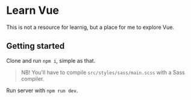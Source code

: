 # Learn Vue

This is not a resource for learnig, but a place for me to explore Vue.

## Getting started

Clone and run `npm i`, simple as that.

> NB! You'll have to compile `src/styles/sass/main.scss` with a Sass compiler.

Run server with `npm run dev`.
